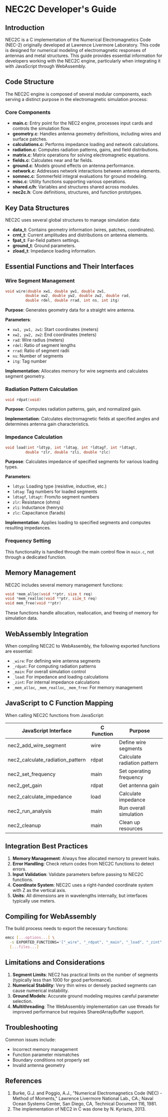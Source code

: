 # NEC2C Developer's Guide

## Introduction

NEC2C is a C implementation of the Numerical Electromagnetics Code (NEC-2) originally developed at Lawrence Livermore Laboratory. This code is designed for numerical modeling of electromagnetic responses of antennas and metal structures. This guide provides essential information for developers working with the NEC2C engine, particularly when integrating it with JavaScript through WebAssembly.

## Code Structure

The NEC2C engine is composed of several modular components, each serving a distinct purpose in the electromagnetic simulation process:

### Core Components

- **main.c**: Entry point for the NEC2 engine, processes input cards and controls the simulation flow.
- **geometry.c**: Handles antenna geometry definitions, including wires and surface patches.
- **calculations.c**: Performs impedance loading and network calculations.
- **radiation.c**: Computes radiation patterns, gains, and field distributions.
- **matrix.c**: Matrix operations for solving electromagnetic equations.
- **fields.c**: Calculates near and far fields.
- **ground.c**: Models ground effects on antenna performance.
- **network.c**: Addresses network interactions between antenna elements.
- **somnec.c**: Sommerfeld integral evaluations for ground modeling.
- **misc.c**: Utility functions supporting various operations.
- **shared.c/h**: Variables and structures shared across modules.
- **nec2c.h**: Core definitions, structures, and function prototypes.

## Key Data Structures

NEC2C uses several global structures to manage simulation data:

- **data_t**: Contains geometry information (wires, patches, coordinates).
- **crnt_t**: Current amplitudes and distributions on antenna elements.
- **fpat_t**: Far-field pattern settings.
- **ground_t**: Ground parameters.
- **zload_t**: Impedance loading information.

## Essential Functions and Their Interfaces

### Wire Segment Management

```c
void wire(double xw1, double yw1, double zw1,
         double xw2, double yw2, double zw2, double rad,
         double rdel, double rrad, int ns, int itg)
```

**Purpose**: Generates geometry data for a straight wire antenna.

**Parameters**:
- `xw1, yw1, zw1`: Start coordinates (meters)
- `xw2, yw2, zw2`: End coordinates (meters)
- `rad`: Wire radius (meters)
- `rdel`: Ratio of segment lengths
- `rrad`: Ratio of segment radii
- `ns`: Number of segments
- `itg`: Tag number

**Implementation**: Allocates memory for wire segments and calculates segment geometry.

### Radiation Pattern Calculation

```c
void rdpat(void)
```

**Purpose**: Computes radiation patterns, gain, and normalized gain.

**Implementation**: Calculates electromagnetic fields at specified angles and determines antenna gain characteristics.

### Impedance Calculation

```c
void load(int *ldtyp, int *ldtag, int *ldtagf, int *ldtagt,
         double *zlr, double *zli, double *zlc)
```

**Purpose**: Calculates impedance of specified segments for various loading types.

**Parameters**:
- `ldtyp`: Loading type (resistive, inductive, etc.)
- `ldtag`: Tag numbers for loaded segments
- `ldtagf`, `ldtagt`: From/to segment numbers
- `zlr`: Resistance (ohms)
- `zli`: Inductance (henrys)
- `zlc`: Capacitance (farads)

**Implementation**: Applies loading to specified segments and computes resulting impedances.

### Frequency Setting

This functionality is handled through the main control flow in `main.c`, not through a dedicated function.

## Memory Management

NEC2C includes several memory management functions:

```c
void *mem_alloc(void **ptr, size_t req)
void *mem_realloc(void **ptr, size_t req)
void mem_free(void **ptr)
```

These functions handle allocation, reallocation, and freeing of memory for simulation data.

## WebAssembly Integration

When compiling NEC2C to WebAssembly, the following exported functions are essential:

- `_wire`: For defining wire antenna segments
- `_rdpat`: For computing radiation patterns
- `_main`: For overall simulation control
- `_load`: For impedance and loading calculations
- `_zint`: For internal impedance calculations
- `_mem_alloc`, `_mem_realloc`, `_mem_free`: For memory management

## JavaScript to C Function Mapping

When calling NEC2C functions from JavaScript:

| JavaScript Interface | C Function | Purpose |
|---------------------|------------|---------|
| nec2_add_wire_segment | wire | Define wire segments |
| nec2_calculate_radiation_pattern | rdpat | Calculate radiation pattern |
| nec2_set_frequency | main | Set operating frequency |
| nec2_get_gain | rdpat | Get antenna gain |
| nec2_calculate_impedance | load | Calculate impedance |
| nec2_run_analysis | main | Run overall simulation |
| nec2_cleanup | main | Clean up resources |

## Integration Best Practices

1. **Memory Management**: Always free allocated memory to prevent leaks.
2. **Error Handling**: Check return codes from NEC2C functions to detect errors.
3. **Input Validation**: Validate parameters before passing to NEC2C functions.
4. **Coordinate System**: NEC2C uses a right-handed coordinate system with Z as the vertical axis.
5. **Units**: All dimensions are in wavelengths internally, but interfaces typically use meters.

## Compiling for WebAssembly

The build process needs to export the necessary functions:

```bash
emcc [...options...] \
  -s EXPORTED_FUNCTIONS='["_wire", "_rdpat", "_main", "_load", "_zint", "_mem_alloc", "_mem_realloc", "_mem_free", "_free", "_malloc"]' \
  [...files...]
```

## Limitations and Considerations

1. **Segment Limits**: NEC2 has practical limits on the number of segments (typically less than 1000 for good performance).
2. **Numerical Stability**: Very thin wires or densely packed segments can cause numerical instability.
3. **Ground Models**: Accurate ground modeling requires careful parameter selection.
4. **Multithreading**: The WebAssembly implementation can use threads for improved performance but requires SharedArrayBuffer support.

## Troubleshooting

Common issues include:
- Incorrect memory management
- Function parameter mismatches
- Boundary conditions not properly set
- Invalid antenna geometry

## References

1. Burke, G.J. and Poggio, A.J., "Numerical Electromagnetics Code (NEC) - Method of Moments," Lawrence Livermore National Lab., CA.; Naval Ocean Systems Center, San Diego, CA, Technical Document 116, 1981.
2. The implementation of NEC2 in C was done by N. Kyriazis, 2013.
